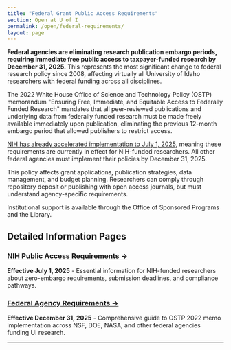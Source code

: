 ```yaml
---
title: "Federal Grant Public Access Requirements"
section: Open at U of I
permalink: /open/federal-requirements/
layout: page
---
```


**Federal agencies are eliminating research publication embargo periods, requiring immediate free public access to taxpayer-funded research by December 31, 2025.** This represents the most significant change to federal research policy since 2008, affecting virtually all University of Idaho researchers with federal funding across all disciplines.

The 2022 White House Office of Science and Technology Policy (OSTP) memorandum "Ensuring Free, Immediate, and Equitable Access to Federally Funded Research" mandates that all peer-reviewed publications and underlying data from federally funded research must be made freely available immediately upon publication, eliminating the previous 12-month embargo period that allowed publishers to restrict access.

[NIH has already accelerated implementation to July 1, 2025]((nih-requirements.html)), meaning these requirements are currently in effect for NIH-funded researchers. All other federal agencies must implement their policies by December 31, 2025.

This policy affects grant applications, publication strategies, data management, and budget planning. Researchers can comply through repository deposit or publishing with  open access journals, but must understand agency-specific requirements.  

Institutional support is available through the Office of Sponsored Programs and the Library.  


## Detailed Information Pages

### [NIH Public Access Requirements →](nih.html)
**Effective July 1, 2025** - Essential information for NIH-funded researchers about zero-embargo requirements, submission deadlines, and compliance pathways.

### [Federal Agency Requirements →](full.html)
**Effective December 31, 2025** - Comprehensive guide to OSTP 2022 memo implementation across NSF, DOE, NASA, and other federal agencies funding UI research.

---
